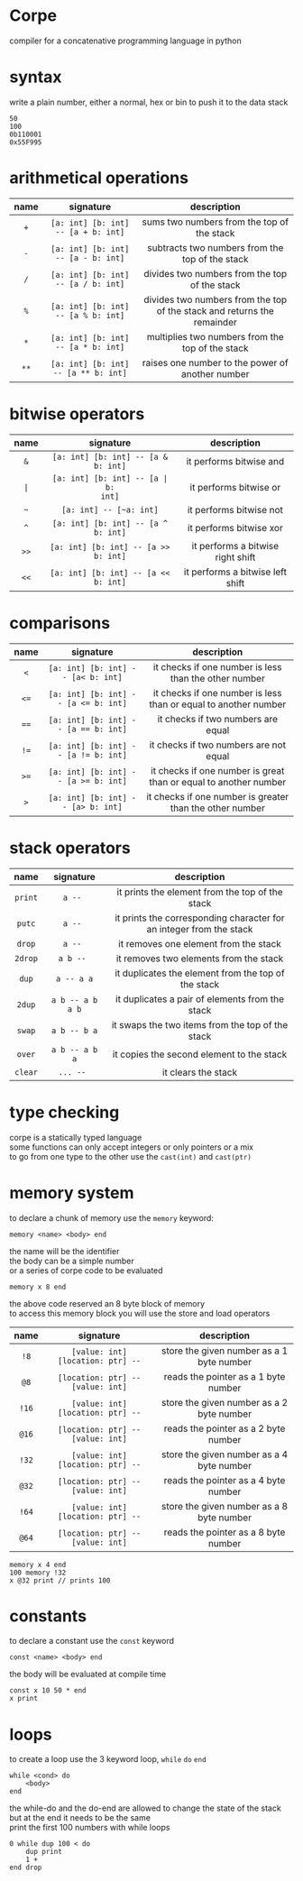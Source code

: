 # Corpe
compiler for a concatenative programming language in python

# syntax
write a plain number, either a normal, hex or bin to push it to the data stack  
```
50
100
0b110001
0x55F995
```

# arithmetical operations
| name | signature | description |
|:----:|:---------:|:-----------:|
| `+` | `[a: int] [b: int] -- [a + b: int]` | sums two numbers from the top of the stack |
| `-` | `[a: int] [b: int] -- [a - b: int]` | subtracts two numbers from the top of the stack |
| `/` | `[a: int] [b: int] -- [a / b: int]` | divides two numbers from the top of the stack |
| `%` | `[a: int] [b: int] -- [a % b: int]` | divides two numbers from the top of the stack and returns the remainder |
| `*` | `[a: int] [b: int] -- [a * b: int]` | multiplies two numbers from the top of the stack |
| `**` | `[a: int] [b: int] -- [a ** b: int]` | raises one number to the power of another number |

# bitwise operators
| name | signature | description |
|:----:|:---------:|:-----------:|
| `&` | `[a: int] [b: int] -- [a & b: int]` | it performs bitwise and |
| <code>&#124;</code> | <code>[a: int] [b: int] -- [a &#124; b: int]</code> | it performs bitwise or |
| `~` | `[a: int] -- [~a: int]` | it performs bitwise not |
| `^` | `[a: int] [b: int] -- [a ^ b: int]` | it performs bitwise xor |
| `>>` | `[a: int] [b: int] -- [a >> b: int]` | it performs a bitwise right shift |
| `<<` | `[a: int] [b: int] -- [a << b: int]` | it performs a bitwise left shift |

# comparisons
| name | signature | description |
|:----:|:---------:|:-----------:|
| `<` | `[a: int] [b: int] -- [a< b: int]` | it checks if one number is less than the other number | 
| `<=` | `[a: int] [b: int] -- [a <= b: int]` | it checks if one number is less than or equal to another number | 
| `==` | `[a: int] [b: int] -- [a == b: int]` | it checks if two numbers are equal | 
| `!=` | `[a: int] [b: int] -- [a != b: int]` | it checks if two numbers are not equal | 
| `>=` | `[a: int] [b: int] -- [a >= b: int]` | it checks if one number is great than or equal to another number | 
| `>` | `[a: int] [b: int] -- [a> b: int]` | it checks if one number is greater than the other number | 

# stack operators
| name | signature | description |
|:----:|:---------:|:-----------:|
| `print` | `a -- ` | it prints the element from the top of the stack |
| `putc` | `a -- ` | it prints the corresponding character for an integer from the stack |
| `drop` | `a -- ` | it removes one element from the stack |
| `2drop` | `a b -- ` | it removes two elements from the stack |
| `dup` | `a -- a a` | it duplicates the element from the top of the stack |
| `2dup` | `a b -- a b a b` | it duplicates a pair of elements from the stack |
| `swap` | `a b -- b a` | it swaps the two items from the top of the stack |
| `over` | `a b -- a b a` | it copies the second element to the stack |
| `clear` | `... -- ` | it clears the stack |

# type checking
corpe is a statically typed language  
some functions can only accept integers or only pointers or a mix  
to go from one type to the other use the `cast(int)` and `cast(ptr)`  

# memory system
to declare a chunk of memory use the `memory` keyword:
```
memory <name> <body> end
```
the name will be the identifier  
the body can be a simple number  
or a series of corpe code to be evaluated
```
memory x 8 end
```
the above code reserved an 8 byte block of memory  
to access this memory block you will use the store and load operators

| name | signature | description |
|:----:|:---------:|:-----------:|
| `!8`  | `[value: int] [location: ptr] --` | store the given number as a 1 byte number |
| `@8`  | `[location: ptr] -- [value: int]` | reads the pointer as a 1 byte number |
| `!16` | `[value: int] [location: ptr] --` | store the given number as a 2 byte number |
| `@16` | `[location: ptr] -- [value: int]` | reads the pointer as a 2 byte number |
| `!32` | `[value: int] [location: ptr] --` | store the given number as a 4 byte number |
| `@32` | `[location: ptr] -- [value: int]` | reads the pointer as a 4 byte number |
| `!64` | `[value: int] [location: ptr] --` | store the given number as a 8 byte number |
| `@64` | `[location: ptr] -- [value: int]` | reads the pointer as a 8 byte number |

```
memory x 4 end
100 memory !32
x @32 print // prints 100
```

# constants
to declare a constant use the `const` keyword
```
const <name> <body> end
```
the body will be evaluated at compile time 
```
const x 10 50 * end
x print
```

# loops
to create a loop use the 3 keyword loop, `while` `do` `end`
```
while <cond> do
    <body>
end
```
the while-do and the do-end are allowed to change the state of the stack but at the end it needs to be the same  
print the first 100 numbers with while loops
```
0 while dup 100 < do
    dup print
    1 +
end drop
```